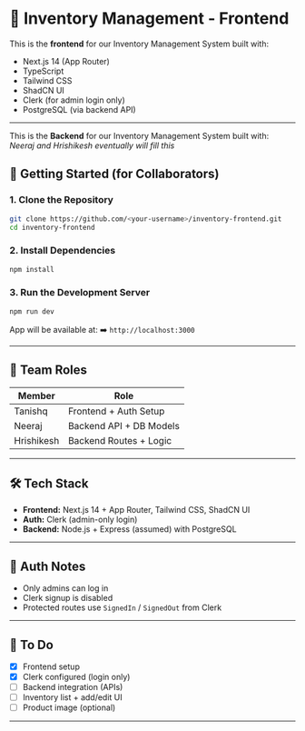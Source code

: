 # 📃️ Inventory Management - Frontend

This is the **frontend** for our Inventory Management System built with:

* Next.js 14 (App Router)
* TypeScript
* Tailwind CSS
* ShadCN UI
* Clerk (for admin login only)
* PostgreSQL (via backend API)

---
This is the **Backend** for our Inventory Management System built with:
*Neeraj and Hrishikesh eventually will fill this*


## 🚀 Getting Started (for Collaborators)

### 1. **Clone the Repository**

```bash
git clone https://github.com/<your-username>/inventory-frontend.git
cd inventory-frontend
```

### 2. **Install Dependencies**

```bash
npm install
```


### 3. **Run the Development Server**

```bash
npm run dev
```

App will be available at:
➡️ `http://localhost:3000`


---

## 👥 Team Roles

| Member     | Role                    |
| ---------- | ----------------------- |
| Tanishq    | Frontend + Auth Setup   |
| Neeraj     | Backend API + DB Models |
| Hrishikesh | Backend Routes + Logic  |

---

## 🛠️ Tech Stack

* **Frontend:** Next.js 14 + App Router, Tailwind CSS, ShadCN UI
* **Auth:** Clerk (admin-only login)
* **Backend:** Node.js + Express (assumed) with PostgreSQL

---

## 🔐 Auth Notes

* Only admins can log in
* Clerk signup is disabled
* Protected routes use `SignedIn` / `SignedOut` from Clerk

---

## 📜 To Do

* [x] Frontend setup
* [x] Clerk configured (login only)
* [ ] Backend integration (APIs)
* [ ] Inventory list + add/edit UI
* [ ] Product image (optional)

---

